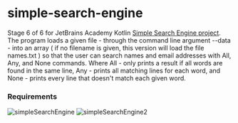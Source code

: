 # simple-search-engine
Stage 6 of 6 for JetBrains Academy Kotlin [Simple Search Engine project](https://hyperskill.org/projects/89/stages/499/implement).
The program loads a given file - through the command line argument --data - into an array ( if no filename is given, this version will load the file names.txt ) so that the user can search names and email addresses with All, Any, and None commands. Where All - only prints a result if all words are found in the same line, Any - prints all matching lines for each word, and None - prints every line that doesn't match each given word.
### Requirements
![simpleSearchEngine](https://user-images.githubusercontent.com/64429863/88115478-35fb3a80-cb84-11ea-9b1f-f297e36da40c.jpg)
![simpleSearchEngine2](https://user-images.githubusercontent.com/64429863/88115488-3a275800-cb84-11ea-9083-3e6b5a93fc97.jpg)
